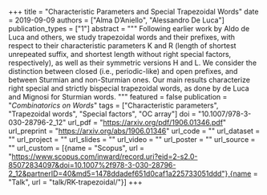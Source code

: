 +++
title = "Characteristic Parameters and Special Trapezoidal Words"
date = 2019-09-09
authors = ["Alma D’Aniello", "Alessandro De Luca"]
publication_types = ["1"]
abstract = """
Following earlier work by Aldo de Luca and others, we study trapezoidal words and their prefixes, with respect to their characteristic parameters K and R (length of shortest unrepeated suffix, and shortest length without right special factors, respectively), as well as their symmetric versions H and L. We consider the distinction between closed (i.e., periodic-like) and open prefixes, and between Sturmian and non-Sturmian ones. Our main results characterize right special and strictly bispecial trapezoidal words, as done by de Luca and Mignosi for Sturmian words.
"""
featured = false
publication = "*Combinatorics on Words*"
tags = ["Characteristic parameters", "Trapezoidal words", "Special factors", "OC array"]
doi = "10.1007/978-3-030-28796-2_12"
url_pdf = "https://arxiv.org/pdf/1906.01346.pdf"
url_preprint = "https://arxiv.org/abs/1906.01346"
url_code = ""
url_dataset = ""
url_project = ""
url_slides = ""
url_video = ""
url_poster = ""
url_source = ""
url_custom = [{name = "Scopus", url = "https://www.scopus.com/inward/record.uri?eid=2-s2.0-85072834097&doi=10.1007%2f978-3-030-28796-2_12&partnerID=40&md5=1478ddadef651d0caf1a225733051ddd"},{name = "Talk", url = "talk/RK-trapezoidal/"}]
+++
